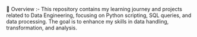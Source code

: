 📌 Overview :-
This repository contains my learning journey and projects related to Data Engineering, focusing on Python scripting, SQL queries, and data processing. The goal is to enhance my skills in data handling, transformation, and analysis.
